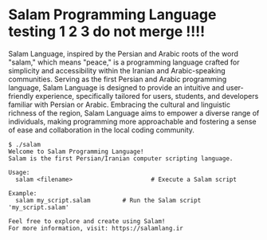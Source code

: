 # Salam Programming Language testing 1 2 3 do not merge !!!!

Salam Language, inspired by the Persian and Arabic roots of the word "salam," which means "peace," is a programming language crafted for simplicity and accessibility within the Iranian and Arabic-speaking communities. Serving as the first Persian and Arabic programming language, Salam Language is designed to provide an intuitive and user-friendly experience, specifically tailored for users, students, and developers familiar with Persian or Arabic. Embracing the cultural and linguistic richness of the region, Salam Language aims to empower a diverse range of individuals, making programming more approachable and fostering a sense of ease and collaboration in the local coding community.

```
$ ./salam
Welcome to Salam Programming Language!
Salam is the first Persian/Iranian computer scripting language.

Usage:
  salam <filename>                      # Execute a Salam script

Example:
  salam my_script.salam         # Run the Salam script 'my_script.salam'

Feel free to explore and create using Salam!
For more information, visit: https://salamlang.ir
```
